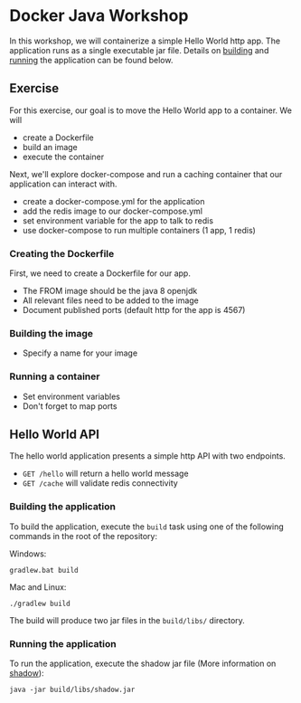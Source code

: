 # Docker Java Workshop
In this workshop, we will containerize a simple Hello World http app. The application
runs as a single executable jar file. Details on [building](#building-the-application) 
and [running](#running-the-application) the application
can be found below.

## Exercise
For this exercise, our goal is to move the Hello World app to a container. We will
* create a Dockerfile 
* build an image
* execute the container

Next, we'll explore docker-compose and run a caching container that our application
can interact with.
* create a docker-compose.yml for the application
* add the redis image to our docker-compose.yml
* set environment variable for the app to talk to redis
* use docker-compose to run multiple containers (1 app, 1 redis)

### Creating the Dockerfile
First, we need to create a Dockerfile for our app.
* The FROM image should be the java 8 openjdk
* All relevant files need to be added to the image
* Document published ports (default http for the app is 4567)

### Building the image
* Specify a name for your image

### Running a container
* Set environment variables
* Don't forget to map ports

## Hello World API
The hello world application presents a simple http API with two endpoints.
* `GET /hello` will return a hello world message
* `GET /cache` will validate redis connectivity

### Building the application
To build the application, execute the `build` task using one of the following commands
in the root of the repository:

Windows:
```shell
gradlew.bat build
```

Mac and Linux:
```shell
./gradlew build
```

The build will produce two jar files in the `build/libs/` directory.

### Running the application
To run the application, execute the shadow jar file (More information on 
[shadow](https://imperceptiblethoughts.com/shadow/introduction/)):

```shell
java -jar build/libs/shadow.jar
```

